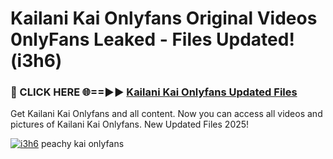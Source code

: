 # Kailani Kai Onlyfans Original Videos 0nlyFans Leaked - Files Updated! (i3h6)

<h3>🔴 CLICK HERE 🌐==►► <a href="https://tinyurl.com/2wckxsce" rel="nofollow">Kailani Kai Onlyfans Updated Files</a></h3>

Get Kailani Kai Onlyfans and all content. Now you can access all videos and pictures of Kailani Kai Onlyfans. New Updated Files 2025!

[![i3h6](https://i.imgur.com/AFduVYN.gif)](https://tinyurl.com/2wckxsce)
peachy kai onlyfans
